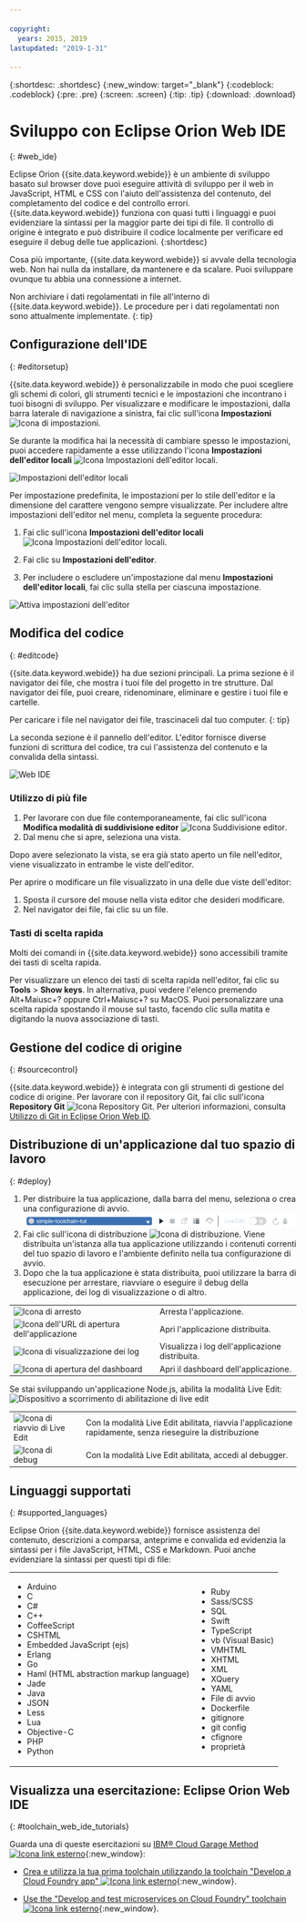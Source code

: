 ```yaml
---

copyright:
  years: 2015, 2019
lastupdated: "2019-1-31"

---
```


{:shortdesc: .shortdesc}
{:new_window: target="_blank"}
{:codeblock: .codeblock}
{:pre: .pre}
{:screen: .screen}
{:tip: .tip}
{:download: .download}

# Sviluppo con Eclipse Orion Web IDE
{: #web_ide}

Eclipse Orion {{site.data.keyword.webide}} è un ambiente di sviluppo basato sul browser dove puoi eseguire attività di sviluppo per il web in JavaScript, HTML e CSS con l'aiuto dell'assistenza del contenuto, del completamento del codice e del controllo errori. {{site.data.keyword.webide}} funziona con quasi tutti i linguaggi e puoi evidenziare la sintassi per la maggior parte dei tipi di file. Il controllo di origine è integrato e può distribuire il codice localmente per verificare ed eseguire il debug delle tue applicazioni.
{:shortdesc}

Cosa più importante, {{site.data.keyword.webide}} si avvale della tecnologia web. Non hai nulla da installare, da mantenere e da scalare. Puoi sviluppare ovunque tu abbia una connessione a internet.

Non archiviare i dati regolamentati in file all'interno di {{site.data.keyword.webide}}. Le procedure per i dati regolamentati non sono attualmente implementate.
{: tip}

## Configurazione dell'IDE
{: #editorsetup}

{{site.data.keyword.webide}} è personalizzabile in modo che puoi scegliere gli schemi di colori, gli strumenti tecnici e le impostazioni che incontrano i tuoi bisogni di sviluppo. Per visualizzare e modificare le impostazioni, dalla barra laterale di navigazione a sinistra, fai clic sull'icona **Impostazioni** <img class="inline" src="images/webide_settings_icon_light_small.png"  alt="Icona di impostazioni">.

Se durante la modifica hai la necessità di cambiare spesso le impostazioni, puoi accedere rapidamente a esse utilizzando l'icona **Impostazioni dell'editor locali** <img class="inline" src="images/webide_local_settings_icon_light_small.png"  alt="Icona Impostazioni dell'editor locali">.

![Impostazioni dell'editor locali](images/webide_local_editor_settings_light.png)

Per impostazione predefinita, le impostazioni per lo stile dell'editor e la dimensione del carattere vengono sempre visualizzate. Per includere altre impostazioni dell'editor nel menu, completa la seguente procedura:

1. Fai clic sull'icona **Impostazioni dell'editor locali** <img class="inline" src="images/webide_local_settings_icon_light_small.png"  alt="Icona Impostazioni dell'editor locali">.

2. Fai clic su **Impostazioni dell'editor**.

3. Per includere o escludere un'impostazione dal menu **Impostazioni dell'editor locali**, fai clic sulla stella per ciascuna impostazione.

![Attiva impostazioni dell'editor](images/webide_editor_settings_toggle_light.png)


## Modifica del codice
{: #editcode}

{{site.data.keyword.webide}} ha due sezioni principali. La prima sezione è il navigator dei file, che mostra i tuoi file del progetto in tre strutture. Dal navigator dei file, puoi creare, ridenominare, eliminare e gestire i tuoi file e cartelle.

Per caricare i file nel navigator dei file, trascinaceli dal tuo computer.
{: tip}

La seconda sezione è il pannello dell'editor. L'editor fornisce diverse funzioni di scrittura del codice, tra cui l'assistenza del contenuto e la convalida della sintassi.

![Web IDE](images/webide_light.png)

### Utilizzo di più file
1. Per lavorare con due file contemporaneamente, fai clic sull'icona **Modifica modalità di suddivisione editor** <img class="inline" src="images/webide_split_editor_icon_light_small.png"  alt="Icona Suddivisione editor">.
2. Dal menu che si apre, seleziona una vista.

 Dopo avere selezionato la vista, se era già stato aperto un file nell'editor, viene visualizzato in entrambe le viste dell'editor.

 Per aprire o modificare un file visualizzato in una delle due viste dell'editor:
 1. Sposta il cursore del mouse nella vista editor che desideri modificare.
 2. Nel navigator dei file, fai clic su un file.

### Tasti di scelta rapida
Molti dei comandi in {{site.data.keyword.webide}} sono accessibili tramite dei tasti di scelta rapida.

Per visualizzare un elenco dei tasti di scelta rapida nell'editor, fai clic su **Tools** > **Show keys**. In alternativa, puoi vedere l'elenco premendo Alt+Maiusc+? oppure Ctrl+Maiusc+? su MacOS. Puoi personalizzare una scelta rapida spostando il mouse sul tasto, facendo clic sulla matita e digitando la nuova associazione di tasti.

## Gestione del codice di origine
{: #sourcecontrol}

{{site.data.keyword.webide}} è integrata con gli strumenti di gestione del codice di origine. Per lavorare con il repository Git, fai clic sull'icona **Repository Git** <img class="inline" src="images/webide_git_icon_light_small.png"  alt="Icona Repository Git">.  Per ulteriori informazioni, consulta [Utilizzo di Git in Eclipse Orion Web ID](/docs/services/ContinuousDelivery?topic=ContinuousDelivery-git_web_ide#git_web_ide).

## Distribuzione di un'applicazione dal tuo spazio di lavoro
{: #deploy}

1. Per distribuire la tua applicazione, dalla barra del menu, seleziona o crea una configurazione di avvio.
   ![Barra di esecuzione](images/webide_runbar_light.png)   
1. Fai clic sull'icona di distribuzione <img class="inline" src="images/webide_deploy_button_light_small.png"  alt="Icona di distribuzione">. Viene distribuita un'istanza alla tua applicazione utilizzando i contenuti correnti del tuo spazio di lavoro e l'ambiente definito nella tua configurazione di avvio.
2. Dopo che la tua applicazione è stata distribuita, puoi utilizzare la barra di esecuzione per arrestare, riavviare o eseguire il debug della applicazione, dei log di visualizzazione o di altro.

<table role="presentation">
<tr><td><img src="./images/stop_button.png"  alt="Icona di arresto"></td><td>Arresta l'applicazione.</td></tr>
<tr><td> <img src="./images/open_app_url.png"  alt="Icona dell'URL di apertura dell'applicazione"></td><td> Apri l'applicazione distribuita.</td></tr>
<tr><td><img src="./images/view_logs.png"  alt="Icona di visualizzazione dei log"></td><td>Visualizza i log dell'applicazione distribuita.</td></tr>
<tr><td><img src="./images/open_dashboard.png"  alt="Icona di apertura del dashboard"></td><td>Apri il dashboard dell'applicazione.</td></tr>
</table>

Se stai sviluppando un'applicazione Node.js, abilita la modalità Live Edit:  <img  src="./images/enable_live_edit.png"  alt="Dispositivo a scorrimento di abilitazione di live edit">

<table role="presentation"><tr><td><img src="./images/live_edit_restart.png"  alt="Icona di riavvio di Live Edit"></td><td>Con la modalità Live Edit abilitata, riavvia l'applicazione rapidamente, senza rieseguire la distribuzione</td></tr>
<tr><td> <img src="./images/debug_icon.png"  alt="Icona di debug"></td>
<td>Con la modalità Live Edit abilitata, accedi al debugger.
</td></tr>
</table>

<!-- 3/6/2016: bl commands don't work with V2/CD
## Editing outside of the {{site.data.keyword.webide}}
{: #editlocal}

To use an editor besides the {{site.data.keyword.webide}}, set up {{site.data.keyword.Bluemix_live}} so that you can work directly with your project files in any tool. {{site.data.keyword.Bluemix_live_notm}} is a command-line application that synchronizes the changes in your local file system with your cloud workspace in {{site.data.keyword.Bluemix_short}}.

### Before you begin

Download and install the [{{site.data.keyword.Bluemix_live_notm}} command-line interface ![External link icon](../../icons/launch-glyph.svg "External link icon")](http://livesyncdownload.ng.bluemix.net){: new_window}.

### Synchronizing your local environment with {{site.data.keyword.Bluemix_notm}}
{: #edit_local_download}

1. Open a command-line window.
2. Sign in to {{site.data.keyword.Bluemix_notm}}:

	```
	bl login
	```
	{: pre}

3. When you are prompted, enter your IBMid and password.
4. View a list of your {{site.data.keyword.Bluemix_notm}} projects:

	```
	bl projects
	```
	{: pre}

4. Synchronize your local environment with your project on {{site.data.keyword.Bluemix_notm}}:

	```
	bl sync projectName
	```
	{: pre}

where `projectName` is your {{site.data.keyword.Bluemix_notm}} app's name.

When you are finished editing, enter `q` to end synchronization.

### Enabling the Desktop Sync feature to edit code locally

The Desktop Sync feature is like Live Edit mode for the command line. You need the Desktop Sync feature to debug on the command line.
1. In another command-line window, enable the Desktop Sync feature:

	```
	cd localDirectory
	bl start
	```
	{: codeblock}

2. Use the launch configuration that you created in the {{site.data.keyword.webide}}. After you select the launch configuration, the Desktop Sync feature is enabled in your local environment. In the command-line window that you just opened, you can view the app's URL, the debug URL, the manage URL, and view the {{site.data.keyword.Bluemix_live_notm}} state.

3. Refresh the browser and verify that you can see the changes that you saved to static files in the local workspace.

### Disabling the Desktop Sync feature

1. In the second command-line window, enter `bl stop`.
2. In the first command-line window, enter `q`.

-->

## Linguaggi supportati
{: #supported_languages}

Eclipse Orion {{site.data.keyword.webide}} fornisce assistenza del contenuto, descrizioni a comparsa, anteprime e convalida ed evidenzia la sintassi per i file JavaScript, HTML, CSS e Markdown. Puoi anche evidenziare la sintassi per questi tipi di file:

<table role="presentation">
<tr>
<td>
<ul><li>Arduino
</li><li>C</li>
<li>C#
</li><li>C++
</li><li>CoffeeScript
</li><li>CSHTML
</li><li>Embedded JavaScript (ejs)
</li><li>Erlang
</li><li>Go
</li><li>Haml (HTML abstraction markup language)
</li><li>Jade
</li><li>Java
</li><li>JSON
</li><li>Less  
</li><li>Lua  
</li><li>Objective-C
</li><li>PHP
</li><li>Python</li></ul>
</td>
<td>
<ul><li>Ruby
</li><li>Sass/SCSS
</li><li>SQL
</li><li>Swift
</li><li>TypeScript
</li><li>vb (Visual Basic)
</li><li>VMHTML
</li><li>XHTML
</li><li>XML
</li><li>XQuery
</li><li>YAML
</li><li>File di avvio 	
</li><li>Dockerfile
</li><li>gitignore
</li><li>git config
</li><li>cfignore
</li><li>proprietà
</li></ul>
</td>
</tr>
</table>

## Visualizza una esercitazione: Eclipse Orion Web IDE
{: #toolchain_web_ide_tutorials}

Guarda una di queste esercitazioni su [IBM&reg; Cloud Garage Method ![Icona link esterno](../../icons/launch-glyph.svg "Icona link esterno")](https://www.ibm.com/cloud/garage){:new_window}:

  * [Crea e utilizza la tua prima toolchain utilizzando la toolchain "Develop a Cloud Foundry app" ![Icona link esterno](../../icons/launch-glyph.svg "Icona link esterno")](https://www.ibm.com/cloud/garage/tutorials/introduce-develop-cloud-foundry-app-toolchain){:new_window}.

  * [Use the "Develop and test microservices on Cloud Foundry" toolchain ![Icona link esterno](../../icons/launch-glyph.svg "Icona link esterno")](https://www.ibm.com/cloud/garage/tutorials/use-develop-test-microservices-on-cloud-foundry-toolchain){:new_window}.
